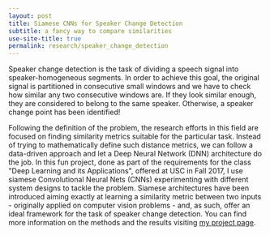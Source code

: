 ```yaml
---
layout: post
title: Siamese CNNs for Speaker Change Detection
subtitle: a fancy way to compare similarities
use-site-title: true
permalink: research/speaker_change_detection
---
```


Speaker change detection is the task of dividing a speech signal into speaker-homogeneous segments. In order to achieve this goal, the original signal is partitioned in consecutive small windows and we have to check how similar any two consecutive windows are. If they look similar enough, they are considered to belong to the same speaker. Otherwise, a speaker change point has been identified!

Following the definition of the problem, the research efforts in this field are focused on finding similarity metrics suitable for the particular task. Instead of trying to mathematically define such distance metrics, we can follow a data-driven approach and let a Deep Neural Network (DNN) architecture do the job. In this fun project, done as part of the requirements for the class "Deep Learning and its Applications", offered at USC in Fall 2017, I use siamese Convolutional Neural Nets (CNNs) experimenting with different system designs to tackle the problem. Siamese architectures have been introduced aiming exactly at learning a similarity metric between two inputs - originally applied on computer vision problems - and, as such, offer an ideal framework for the task of speaker change detection. You can find more information on the methods and the results visiting [my project page](http://nikosfl.github.io/sc-scd). 

<!-- last updated: 2018-09-27 -->
